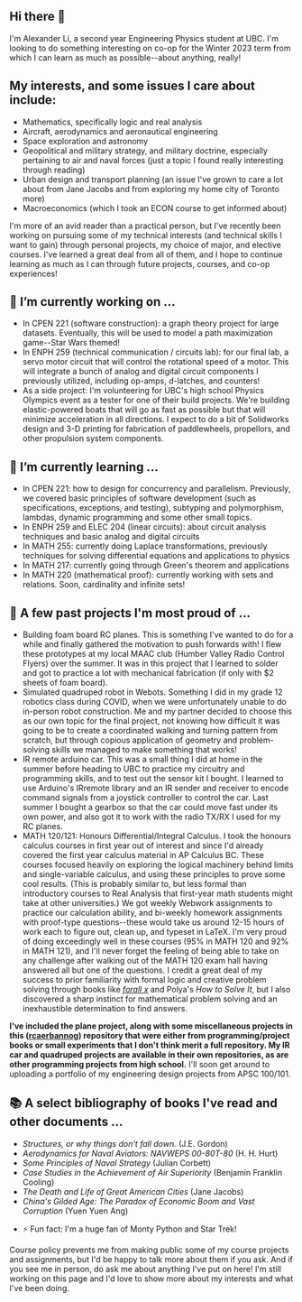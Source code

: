 ## Hi there 👋

I'm Alexander Li, a second year Engineering Physics student at UBC. I'm looking to do something interesting on co-op for the Winter 2023 term from which I can learn as much as possible--about anything, really! 

## My interests, and some issues I care about include:
* Mathematics, specifically logic and real analysis
* Aircraft, aerodynamics and aeronautical engineering
* Space exploration and astronomy
* Geopolitical and military strategy, and military doctrine, especially pertaining to air and naval forces (just a topic I found really interesting through reading)
* Urban design and transport planning (an issue I've grown to care a lot about from Jane Jacobs and from exploring my home city of Toronto more)
* Macroeconomics (which I took an ECON course to get informed about)

I'm more of an avid reader than a practical person, but I've recently been working on pursuing some of my technical interests (and technical skills I want to gain) through personal projects, my choice of major, and elective courses. I've learned a great deal from all of them, and I hope to continue learning as much as I can through future projects, courses, and co-op experiences!

## 🔭 I’m currently working on ...
* In CPEN 221 (software construction): a graph theory project for large datasets. Eventually, this will be used to model a path maximization game--Star Wars themed!
* In ENPH 259 (technical communication / circuits lab): for our final lab, a servo motor circuit that will control the rotational speed of a motor. This will integrate a bunch of analog and digital circuit components I previously utilized, including op-amps, d-latches, and counters!
* As a side project: I'm volunteering for UBC's high school Physics Olympics event as a tester for one of their build projects. We're building elastic-powered boats that will go as fast as possible but that will minimize acceleration in all directions. I expect to do a bit of Solidworks design and 3-D printing for fabrication of paddlewheels, propellors, and other propulsion system components.

## 🌱 I’m currently learning ...
* In CPEN 221: how to design for concurrency and parallelism. Previously, we covered basic principles of software development (such as specifications, exceptions, and testing), subtyping and polymorphism, lambdas, dynamic programming and some other small topics.
* In ENPH 259 and ELEC 204 (linear circuits): about circuit analysis techniques and basic analog and digital circuits
* In MATH 255: currently doing Laplace transformations, previously techniques for solving differential equations and applications to physics
* In MATH 217: currently going through Green's theorem and applications
* In MATH 220 (mathematical proof): currently working with sets and relations. Soon, cardinality and infinite sets!

## 🔧 A few past projects I'm most proud of ...
* Building foam board RC planes. This is something I've wanted to do for a while and finally gathered the motivation to push forwards with! I flew these prototypes at my local MAAC club (Humber Valley Radio Control Flyers) over the summer. It was in this project that I learned to solder and got to practice a lot with mechanical fabrication (if only with $2 sheets of foam board).
* Simulated quadruped robot in Webots. Something I did in my grade 12 robotics class during COVID, when we were unfortunately unable to do in-person robot construction. Me and my partner decided to choose this as our own topic for the final project, not knowing how difficult it was going to be to create a coordinated walking and turning pattern from scratch, but through copious application of geometry and problem-solving skills we managed to make something that works!
* IR remote arduino car. This was a small thing I did at home in the summer before heading to UBC to practice my circuitry and programming skills, and to test out the sensor kit I bought. I learned to use Arduino's IRremote library and an IR sender and receiver to encode command signals from a joystick controller to control the car. Last summer I bought a gearbox so that the car could move fast under its own power, and also got it to work with the radio TX/RX I used for my RC planes.
* MATH 120/121: Honours Differential/Integral Calculus. I took the honours calculus courses in first year out of interest and since I'd already covered the first year calculus material in AP Calculus BC. These courses focused heavily on exploring the logical machinery behind limits and single-variable calculus, and using these principles to prove some cool results. (This is probably similar to, but less formal than introductory courses to Real Analysis that first-year math students might take at other universities.) We got weekly Webwork assignments to practice our calculation ability, and bi-weekly homework assignments with proof-type questions--these would take us around 12-15 hours of work each to figure out, clean up, and typeset in LaTeX. I'm very proud of doing exceedingly well in these courses (95% in MATH 120 and 92% in MATH 121), and I'll never forget the feeling of being able to take on any challenge after walking out of the MATH 120 exam hall having answered all but one of the questions. I credit a great deal of my success to prior familiarity with formal logic and creative problem solving through books like [_forall x_](https://forallx.openlogicproject.org/) and Polya's _How to Solve It_, but I also discovered a sharp instinct for mathematical problem solving and an inexhaustible determination to find answers.

**I've included the plane project, along with some miscellaneous projects in this ([rcaerbannog](https://github.com/rcaerbannog/rcaerbannog)) repository that were either from programming/project books or small experiments that I don't think merit a full repository. My IR car and quadruped projects are available in their own repositories, as are other programming projects from high school.** I'll soon get around to uploading a portfolio of my engineering design projects from APSC 100/101.

## 📚 A select bibliography of books I've read and other documents ...
* _Structures, or why things don't fall down._ (J.E. Gordon)
* _Aerodynamics for Naval Aviators: NAVWEPS 00-80T-80_ (H. H. Hurt)
* _Some Principles of Naval Strategy_ (Julian Corbett)
* _Case Studies in the Achievement of Air Superiority_ (Benjamin Franklin Cooling)
* _The Death and Life of Great American Cities_ (Jane Jacobs)
* _China's Gilded Age: The Paradox of Economic Boom and Vast Corruption_ (Yuen Yuen Ang)

- ⚡ Fun fact: I'm a huge fan of Monty Python and Star Trek!

Course policy prevents me from making public some of my course projects and assignments, but I'd be happy to talk more about them if you ask. And if you see me in person, do ask me about anything I've put on here! I'm still working on this page and I'd love to show more about my interests and what I've been doing.

<!--
**rcaerbannog/rcaerbannog** is a ✨ _special_ ✨ repository because its `README.md` (this file) appears on your GitHub profile.

Here are some ideas to get you started:

- 🔭 I’m currently working on ...
- 🌱 I’m currently learning ...
- 👯 I’m looking to collaborate on ...
- 🤔 I’m looking for help with ...
- 💬 Ask me about ...
- 📫 How to reach me: ...
- 😄 Pronouns: ...
- ⚡ Fun fact: ...
-->
